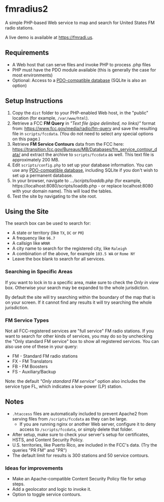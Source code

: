 # fmradius2
A simple PHP-based Web service to map and search for United States FM radio stations.

A live demo is available at https://fmradi.us.

## Requirements
* A Web host that can serve files and invoke PHP to process .php files
* PHP must have the PDO module available (this is generally the case for most environments)
* Optional: Access to a [PDO-compatible database](https://www.php.net/manual/en/pdo.drivers.php) (SQLite is also an option)

## Setup Instructions
1. Copy the `dist` folder to your PHP-enabled Web host, in the "public" location (for example, `/var/www/html`).
2. Retrieve a FCC **FM Query** in *"Text file (pipe delimited, no links)"* format from: https://www.fcc.gov/media/radio/fm-query and save the resulting file in `scripts/fccdata`.  (You do not need to select any special options on this page.)
3. Retrieve **FM Service Contours** data from the FCC here: https://transition.fcc.gov/Bureaus/MB/Databases/fm_service_contour_data/ and extract the archive to `scripts/fccdata` as well.  This text file is approximately 200 MB.
4. Edit `scripts/config.php` to set up your database information.  You can use any [PDO-compatible database](https://www.php.net/manual/en/pdo.drivers.php), including SQLite if you don't wish to set up a permanent database.
5. In your browser, navigate to *.../scripts/loaddb.php* (for example, https://localhost:8080/scripts/loaddb.php - or replace localhost:8080 with your domain name).  This will load the tables.
6. Test the site by navigating to the site root.

## Using the Site
The search box can be used to search for:
* A state or territory (like `TX`, `DC` or `PR`)
* A frequency like `96.7`
* A callsign like `WRNR`
* A city name to search for the registered city, like `Raleigh`
* A combination of the above, for example `103.5 WA` or `Rome NY`
* Leave the box blank to search for all services.

### Searching in Specific Areas
If you want to lock in to a specific area, make sure to check the *Only in view* box.  Otherwise your search may be expanded to the whole jurisdiction.

By default the site will try searching within the boundary of the map that is on your screen.  If it cannot find any results it will try searching the whole jurisdiction.

### FM Service Types
Not all FCC-registered services are "full service" FM radio stations.  If you want to search for other kinds of services, you may do so by unchecking the "Only standard FM service" box to show all registered services.  You can also use one of these in your query:
* FM - Standard FM radio stations
* FX - FM Translators
* FB - FM Boosters
* FS - Auxiliary/Backup

Note: the default *"Only standard FM service"* option also includes the service type FL, which indicates a low-power (LP) station.

## Notes
* `.htaccess` files are automatically included to prevent Apache2 from serving files from `/scripts/fccdata` as they can be large.
  * If you are running nginx or another Web server, configure it to deny access to `/scripts/fccdata`, or simply delete that folder.
* After setup, make sure to check your server's setup for certificates, HSTS, and Content Security Policy.
* U.S. territories, like Puerto Rico, are included in the FCC's data.  (Try the queries "PR FM" and "PR")
* The default limit for results is 300 stations and 50 service contours.

### Ideas for improvements
* Make an Apache-compatible Content Security Policy file for setup steps.
* Add a geolocator and logic to invoke it.
* Option to toggle service contours.
